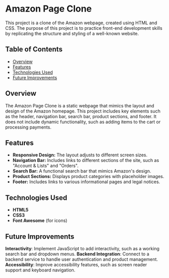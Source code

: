 # Amazon Page Clone

This project is a clone of the Amazon webpage, created using HTML and CSS. The purpose of this project is to practice front-end development skills by replicating the structure and styling of a well-known website.

## Table of Contents
- [Overview](#overview)
- [Features](#features)
- [Technologies Used](#technologies-used)
- [Future Improvements](#future-improvements)

## Overview

The Amazon Page Clone is a static webpage that mimics the layout and design of the Amazon homepage. This project includes key elements such as the header, navigation bar, search bar, product sections, and footer. It does not include dynamic functionality, such as adding items to the cart or processing payments.

## Features

- **Responsive Design:** The layout adjusts to different screen sizes.
- **Navigation Bar:** Includes links to different sections of the site, such as "Account & Lists" and "Orders".
- **Search Bar:** A functional search bar that mimics Amazon's design.
- **Product Sections:** Displays product categories with placeholder images.
- **Footer:** Includes links to various informational pages and legal notices.

## Technologies Used

- **HTML5**
- **CSS3**
- **Font Awesome** (for icons)

## Future Improvements
**Interactivity**: Implement JavaScript to add interactivity, such as a working search bar and dropdown menus.
**Backend Integration**: Connect to a backend service to handle user authentication and product management.
**Accessibility**: Improve accessibility features, such as screen reader support and keyboard navigation.
